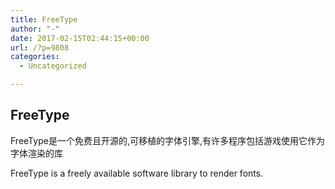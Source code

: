```yaml
---
title: FreeType
author: "-"
date: 2017-02-15T02:44:15+00:00
url: /?p=9808
categories:
  - Uncategorized

---
```

## FreeType
FreeType是一个免费且开源的,可移植的字体引擎,有许多程序包括游戏使用它作为字体渲染的库

FreeType is a freely available software library to render fonts.